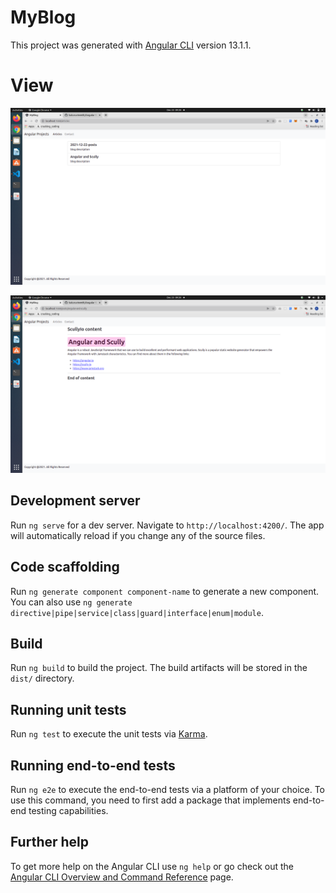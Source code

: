 # MyBlog

This project was generated with [Angular CLI](https://github.com/angular/angular-cli) version 13.1.1.

# View
![HomePage](https://github.com/kuluruvineeth/Angular-Scully-Blog/blob/master/screenshots/homePage.png)

![PostPage](https://github.com/kuluruvineeth/Angular-Scully-Blog/blob/master/screenshots/postsPage.png)

## Development server

Run `ng serve` for a dev server. Navigate to `http://localhost:4200/`. The app will automatically reload if you change any of the source files.

## Code scaffolding

Run `ng generate component component-name` to generate a new component. You can also use `ng generate directive|pipe|service|class|guard|interface|enum|module`.

## Build

Run `ng build` to build the project. The build artifacts will be stored in the `dist/` directory.

## Running unit tests

Run `ng test` to execute the unit tests via [Karma](https://karma-runner.github.io).

## Running end-to-end tests

Run `ng e2e` to execute the end-to-end tests via a platform of your choice. To use this command, you need to first add a package that implements end-to-end testing capabilities.

## Further help

To get more help on the Angular CLI use `ng help` or go check out the [Angular CLI Overview and Command Reference](https://angular.io/cli) page.
